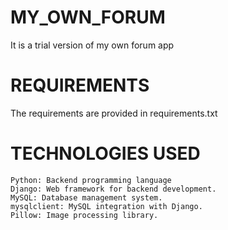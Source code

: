 # MY_OWN_FORUM
It is a trial version of my own forum app 
# REQUIREMENTS
The requirements are provided in requirements.txt
# TECHNOLOGIES USED
```
Python: Backend programming language
Django: Web framework for backend development.
MySQL: Database management system.
mysqlclient: MySQL integration with Django.
Pillow: Image processing library.
